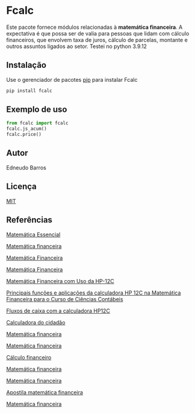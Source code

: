 # Fcalc

Este pacote fornece módulos relacionadas à **matemática financeira**. A expectativa é que possa ser de valia para pessoas que lidam com cálculo financeiros, que envolvem taxa de juros, cálculo de parcelas, montante e outros assuntos ligados ao setor. Testei no python 3.9.12

## Instalação

Use o gerenciador de pacotes [pip](https://pip.pypa.io/en/stable/) para instalar Fcalc

```bash
pip install fcalc
```

## Exemplo de uso

```python
from fcalc import fcalc
fcalc.js_acum()
fcalc.price()
```

## Autor
Edneudo Barros

## Licença
[MIT](https://choosealicense.com/licenses/mit/)

## Referências

[Matemática Essencial](http://www.uel.br/projetos/matessencial/basico/financeira/flcaixahp12c.html "Matemática Essencial")

[Matemática financeira](https://brasilescola.uol.com.br/matematica/matematica-financeira.htm "Matemática financeira")

[Matemática Financeira](https://mundoeducacao.uol.com.br/matematica/matematica-financeira.htm "Matemática Financeira")

[Matemática Financeira](https://www.educamaisbrasil.com.br/enem/matematica/matematica-financeira "Matemática Financeira")

[Matemática Financeira com Uso da HP-12C](https://prima.furg.br/images/livromfhp12c.pdf "Matemática Financeira com Uso da HP-12C")

[Principais funções e aplicações da calculadora HP 12C na Matemática Financeira para o Curso de Ciências Contábeis](https://www.univates.br/ppgece/media/pdf/2016/principais_funcoes_e_aplicacoes_da_calculadora_hp_12c_na__matematica_financeira_para_o_curso_de_ciencias_contabeis.pdf "Principais funções e aplicações da calculadora HP 12C na Matemática Financeira para o Curso de Ciências Contábeis")

[Fluxos de caixa com a calculadora HP12C](http://www.uel.br/projetos/matessencial/basico/financeira/flcaixahp12c.html "Fluxos de caixa com a calculadora HP12C")

[Calculadora do cidadão](https://www3.bcb.gov.br/CALCIDADAO/jsp/index.jsp "Calculadora do cidadão")

[Matemática financeira](https://d1wqtxts1xzle7.cloudfront.net/48066383/Livro_de_MForiginal-with-cover-page-v2.pdf?Expires=1666135260&Signature=NXcCobLJBN6B9sZ4Izdpa6TOdVlfaowQVwMDwjBOw283IhgZFGKiHqidVCVlbfa5SNBIxjOrQeSEUl6yj02PcMHWV3N8XJ1IagWYrkwt7UIp7qGtbmaET0s-LtrA8SyhLjIiDOPUPfbDh0qy3mLXMKosRU9uGZm0VhLUFIfcaWbahSmLExIX2RR4~ED3N5QORC7~RpfxNyReQ-T66vI6YvxGCEfH4wZsbBLHiHWfXvEPomEopVJfTrLSce26YVB84qc5faJQKIYK47~kUCNIUQAdjU~mdOueAcycjx~cA7CqGkZ4Wn0TKJFEW0p52A1W~k9W1TvQTEo0gJWM3NX~CA__&Key-Pair-Id=APKAJLOHF5GGSLRBV4ZA "Matemática financeira")

[Matemática financeira](https://educapes.capes.gov.br/bitstream/capes/430116/2/eBook_Matem%C3%A1tica_Financeira_UFBA.pdf "Matemática financeira")

[Cálculo financeiro](https://repositorio.ipv.pt/bitstream/10400.19/2906/1/Calculo%20Financeiro.%20Teoria%20e%20Pratica_1ed_para_Repositorio.pdf "Cálculo financeiro")

[Matemática financeira](http://redeetec.mec.gov.br/images/stories/pdf/proeja/matematica_fin.pdf "Matemática financeira")

[Matemática financeira](http://www.mat.ufpb.br/sergio/provas/magp/Matematica_financeira_Gilmar_Bornatto.pdf "Matemática financeira")

[Apostila matemática financeira](https://dspace.uniceplac.edu.br/bitstream/123456789/1362/1/Apostila%20de%20matem%C3%A1tica%20financeira.pdf "Apostila matemática financeira")

[Matemática financeira](http://arquivos.eadadm.ufsc.br/EaDADM/UAB3_2013-2/Modulo_4/Matematica_Financeira/material_didatico/Mat%20Financeira%20Final-3ed.pdf "Matemática financeira")